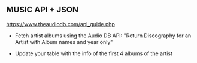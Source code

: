 ## MUSIC API + JSON

https://www.theaudiodb.com/api_guide.php

- Fetch artist albums using the Audio DB API: "Return Discography for an Artist with Album names and year only"

- Update your table with the info of the first 4 albums of the artist